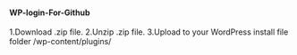 #### WP-login-For-Github
1.Download .zip file.
2.Unzip .zip file.
3.Upload to your WordPress install file folder /wp-content/plugins/
